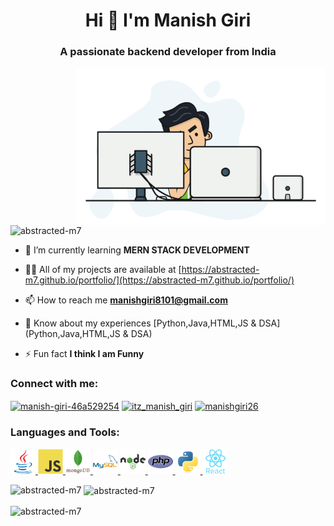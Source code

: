 
<h1 align="center">Hi 👋 I'm Manish Giri</h1>
<h3 align="center">A passionate backend developer from India</h3>
<img align="right" alt="Coding" width="400" src="https://raw.githubusercontent.com/rajpratyush/rajpratyush/master/me_1.gif">


<p align="left"> <img src="https://komarev.com/ghpvc/?username=abstracted-m7&label=Profile%20views&color=0e75b6&style=flat" alt="abstracted-m7" /> </p>

- 🌱 I’m currently learning **MERN STACK DEVELOPMENT**

- 👨‍💻 All of my projects are available at [https://abstracted-m7.github.io/portfolio/](https://abstracted-m7.github.io/portfolio/)

- 📫 How to reach me **manishgiri8101@gmail.com**

- 📄 Know about my experiences [Python,Java,HTML,JS & DSA](Python,Java,HTML,JS & DSA)

- ⚡ Fun fact **I think I am Funny**

<h3 align="left">Connect with me:</h3>
<p align="left">
<a href="https://linkedin.com/in/manish-giri-46a529254" target="blank"><img align="center" src="https://raw.githubusercontent.com/rahuldkjain/github-profile-readme-generator/master/src/images/icons/Social/linked-in-alt.svg" alt="manish-giri-46a529254" height="30" width="40" /></a>
<a href="https://instagram.com/itz_manish_giri" target="blank"><img align="center" src="https://raw.githubusercontent.com/rahuldkjain/github-profile-readme-generator/master/src/images/icons/Social/instagram.svg" alt="itz_manish_giri" height="30" width="40" /></a>
<a href="https://www.leetcode.com/manishgiri26" target="blank"><img align="center" src="https://raw.githubusercontent.com/rahuldkjain/github-profile-readme-generator/master/src/images/icons/Social/leet-code.svg" alt="manishgiri26" height="30" width="40" /></a>
</p>

<h3 align="left">Languages and Tools:</h3>
<p align="left"> <a href="https://www.java.com" target="_blank" rel="noreferrer"> <img src="https://raw.githubusercontent.com/devicons/devicon/master/icons/java/java-original.svg" alt="java" width="40" height="40"/> </a> <a href="https://developer.mozilla.org/en-US/docs/Web/JavaScript" target="_blank" rel="noreferrer"> <img src="https://raw.githubusercontent.com/devicons/devicon/master/icons/javascript/javascript-original.svg" alt="javascript" width="40" height="40"/> </a> <a href="https://www.mongodb.com/" target="_blank" rel="noreferrer"> <img src="https://raw.githubusercontent.com/devicons/devicon/master/icons/mongodb/mongodb-original-wordmark.svg" alt="mongodb" width="40" height="40"/> </a> <a href="https://www.mysql.com/" target="_blank" rel="noreferrer"> <img src="https://raw.githubusercontent.com/devicons/devicon/master/icons/mysql/mysql-original-wordmark.svg" alt="mysql" width="40" height="40"/> </a> <a href="https://nodejs.org" target="_blank" rel="noreferrer"> <img src="https://raw.githubusercontent.com/devicons/devicon/master/icons/nodejs/nodejs-original-wordmark.svg" alt="nodejs" width="40" height="40"/> </a> <a href="https://www.php.net" target="_blank" rel="noreferrer"> <img src="https://raw.githubusercontent.com/devicons/devicon/master/icons/php/php-original.svg" alt="php" width="40" height="40"/> </a> <a href="https://www.python.org" target="_blank" rel="noreferrer"> <img src="https://raw.githubusercontent.com/devicons/devicon/master/icons/python/python-original.svg" alt="python" width="40" height="40"/> </a> <a href="https://reactjs.org/" target="_blank" rel="noreferrer"> <img src="https://raw.githubusercontent.com/devicons/devicon/master/icons/react/react-original-wordmark.svg" alt="react" width="40" height="40"/> </a> </p>

<p><img align="left" src="https://github-readme-stats.vercel.app/api/top-langs?username=abstracted-m7&show_icons=true&locale=en&layout=compact" alt="abstracted-m7" /></p>

<p>&nbsp;<img align="center" src="https://github-readme-stats.vercel.app/api?username=abstracted-m7&show_icons=true&locale=en" alt="abstracted-m7" /></p>

<p><img align="center" src="https://github-readme-streak-stats.herokuapp.com/?user=abstracted-m7&" alt="abstracted-m7" /></p>
